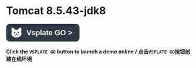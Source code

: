 # Tomcat 8.5.43-jdk8

<a href="https://www.vsplate.com/?docker-compose=https://github.com/vsplate/dcenvs/tomcat/8.5.43-jdk8"><img alt="VSPLATE GO" src="https://raw.githubusercontent.com/vsplate/images/master/vsgo_btn.png" width="200px"></a>

**Click the `VSPLATE GO` button to launch a demo online / 点击`VSPLATE GO`按钮创建在线环境**